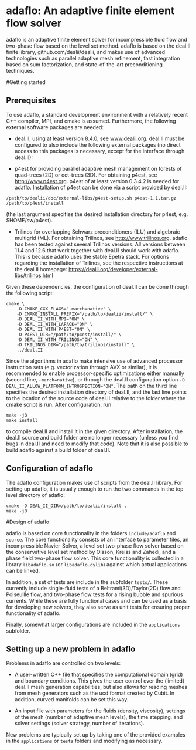  adaflo: An adaptive finite element flow solver
===============================================

adaflo is an adaptive finite element solver for incompressible fluid flow and
two-phase flow based on the level set method. adaflo is based on the deal.II
finite library, github.com/dealii/dealii, and makes use of advanced
technologies such as parallel adaptive mesh refinement, fast integration based
on sum factorization, and state-of-the-art preconditioning techniques.


#Getting started

## Prerequisites

To use adaflo, a standard development environment with a relatively recent C++
compiler, MPI, and cmake is assumed. Furthermore, the following external
software packages are needed:

* deal.II, using at least version 8.4.0, see www.dealii.org. deal.II must be
  configured to also include the following external packages (no direct access
  to this packages is necessary, except for the interface through deal.II):

* p4est for providing parallel adaptive mesh management on forests of
  quad-trees (2D) or oct-trees (3D). For obtaining p4est, see
  http://www.p4est.org. p4est of at least version 0.3.4.2 is needed for
  adaflo. Installation of p4est can be done via a script provided by deal.II:
```
/path/to/dealii/doc/external-libs/p4est-setup.sh p4est-1.1.tar.gz /path/to/p4est/install
```
  (the last argument specifies the desired installation directory for p4est,
  e.g. $HOME/sw/p4est).

* Trilinos for overlapping Schwarz preconditioners (ILU) and algebraic
  multigrid (ML). For obtaining Trilinos, see http://www.trilinos.org. adaflo
  has been tested against several Trilinos versions. All versions between 11.4
  and 12.6 that work together with deal.II should work with adaflo. This is
  because adaflo uses the stable Epetra stack. For options regarding the
  installation of Trilinos, see the respective instructions at the deal.II
  homepage: https://dealii.org/developer/external-libs/trilinos.html

Given these dependencies, the configuration of deal.II can be done
through the following script:
```
cmake \
    -D CMAKE_CXX_FLAGS="-march=native" \
    -D CMAKE_INSTALL_PREFIX="/path/to/dealii/install/" \
    -D DEAL_II_WITH_MPI="ON" \
    -D DEAL_II_WITH_LAPACK="ON" \
    -D DEAL_II_WITH_P4EST="ON" \
    -D P4EST_DIR="/path/to/p4est/install/" \
    -D DEAL_II_WITH_TRILINOS="ON" \
    -D TRILINOS_DIR="/path/to/trilinos/install" \
    ../deal.II
```

Since the algorithms in adaflo make intensive use of advanced processor
instruction sets (e.g. vectorization through AVX or similar), it is
recommended to enable processor-specific optimizations either manually (second
line, `-march=native`), or through the deal.II configuration option `-D
DEAL_II_ALLOW_PLATFORM_INTROSPECTION="ON"`. The path on the third line
specifies the desired installation directory of deal.II, and the last line
points to the location of the source code of deal.II relative to the folder
where the cmake script is run. After configuration, run

```
make -j8
make install
```

to compile deal.II and install it in the given directory. After installation,
the deal.II source and build folder are no longer necessary (unless you find
bugs in deal.II and need to modify that code). Note that it is also possible
to build adaflo against a build folder of deal.II.


## Configuration of adaflo

The adaflo configuration makes use of scripts from the deal.II library. For
setting up adaflo, it is usually enough to run the two commands in the top
level directory of adaflo:

```
cmake -D DEAL_II_DIR=/path/to/dealii/install .
make -j8
```

#Design of adaflo

adaflo is based on core functionality in the folders `include/adaflo` and
`source`. The core functionality consists of an interface to parameter files,
an incompressible Navier-Solver, a level set two-phase flow solver based on
the conservative level set method by Olsson, Kreiss and Zahedi, and a phase
field two-phase flow solver. This core functionality is collected in a library
`libadaflo.so` (or `libadaflo.dylib`) against which actual applications can be
linked.

In addition, a set of tests are include in the subfolder `tests/`. These
currently include single-fluid tests of a Beltrami(3D)/Taylor(2D) flow and
Poiseuille flow, and two-phase flow tests for a rising bubble and spurious
currents. While these are fully functional cases and can be used as a basis
for developing new solvers, they also serve as unit tests for ensuring proper
functionality of adaflo.

Finally, somewhat larger configurations are included in the `applications`
subfolder.

## Setting up a new problem in adaflo

Problems in adaflo are controlled on two levels:

* A user-written C++ file that specifies the computational domain (grid) and
  boundary conditions. This gives the user control over the (limited) deal.II
  mesh generation capabilities, but also allows for reading meshes from mesh
  generators such as the ucd format created by Cubit. In addition, curved
  manifolds can be set this way.

* An input file with parameters for the fluids (density, viscosity), settings
  of the mesh (number of adaptive mesh levels), the time stepping, and solver
  settings (solver strategy, number of iterations).

New problems are typically set up by taking one of the provided examples in
the `applications` or `tests` folders and modifying as necessary.